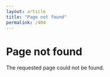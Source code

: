 ```yaml
---
layout: article
title: "Page not found"
permalink: /404
---
```


# Page not found

The requested page could not be found.
